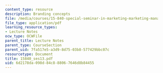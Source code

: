 ```yaml
---
content_type: resource
description: Branding concepts
file: /media/courses/15-840-special-seminar-in-marketing-marketing-management-spring-2004/6d2178da098d84c888067646d8b84455_15840_ses13.pdf
file_type: application/pdf
learning_resource_types:
- Lecture Notes
ocw_type: OCWFile
parent_title: Lecture Notes
parent_type: CourseSection
parent_uid: 7fa517e5-a3d9-8d75-03b8-577429bbc07c
resourcetype: Document
title: 15840_ses13.pdf
uid: 6d2178da-098d-84c8-8806-7646d8b84455
---
```


